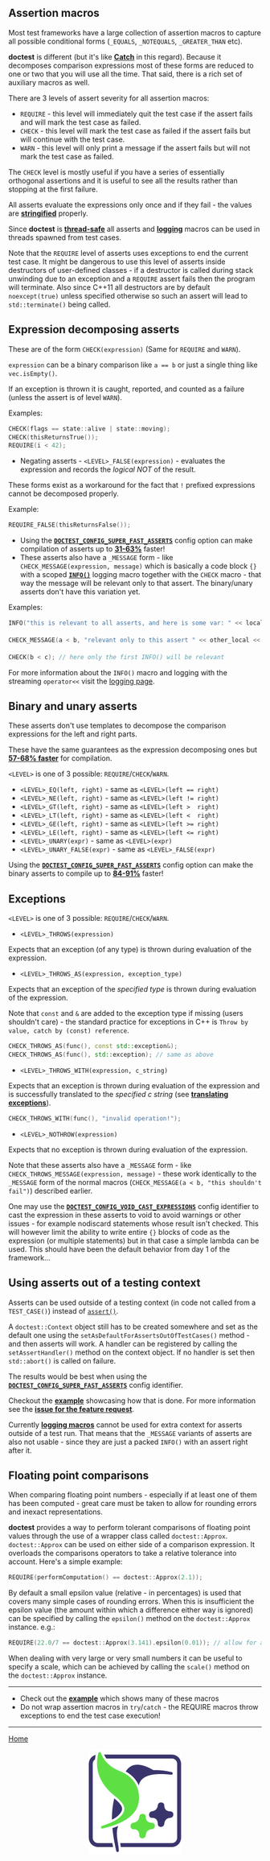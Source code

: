 ## Assertion macros

Most test frameworks have a large collection of assertion macros to capture all possible conditional forms (```_EQUALS```, ```_NOTEQUALS```, ```_GREATER_THAN``` etc).

**doctest** is different (but it's like [**Catch**](https://github.com/catchorg/Catch2) in this regard). Because it decomposes comparison expressions most of these forms are reduced to one or two that you will use all the time. That said, there is a rich set of auxiliary macros as well.

There are 3 levels of assert severity for all assertion macros:

- ```REQUIRE``` - this level will immediately quit the test case if the assert fails and will mark the test case as failed.
- ```CHECK``` - this level will mark the test case as failed if the assert fails but will continue with the test case.
- ```WARN``` - this level will only print a message if the assert fails but will not mark the test case as failed.

The ```CHECK``` level is mostly useful if you have a series of essentially orthogonal assertions and it is useful to see all the results rather than stopping at the first failure.

All asserts evaluate the expressions only once and if they fail - the values are [**stringified**](stringification.md) properly. 

Since **doctest** is [**thread-safe**](faq.md#is-doctest-thread-aware) all asserts and [**logging**](logging.md) macros can be used in threads spawned from test cases.

Note that the ```REQUIRE``` level of asserts uses exceptions to end the current test case. It might be dangerous to use this level of asserts inside destructors of user-defined classes - if a destructor is called during stack unwinding due to an exception and a ```REQUIRE``` assert fails then the program will terminate. Also since C++11 all destructors are by default ```noexcept(true)``` unless specified otherwise so such an assert will lead to ```std::terminate()``` being called.

## Expression decomposing asserts

These are of the form ```CHECK(expression)```  (Same for ```REQUIRE``` and ```WARN```).

```expression``` can be a binary comparison like ```a == b``` or just a single thing like ```vec.isEmpty()```.

If an exception is thrown it is caught, reported, and counted as a failure (unless the assert is of level ```WARN```).

Examples:

```c++
CHECK(flags == state::alive | state::moving);
CHECK(thisReturnsTrue());
REQUIRE(i < 42);
```

- Negating asserts - ```<LEVEL>_FALSE(expression)``` - evaluates the expression and records the _logical NOT_ of the result.

These forms exist as a workaround for the fact that ```!``` prefixed expressions cannot be decomposed properly.

Example:

```c++
REQUIRE_FALSE(thisReturnsFalse());
```

- Using the [**```DOCTEST_CONFIG_SUPER_FAST_ASSERTS```**](configuration.md#doctest_config_super_fast_asserts) config option can make compilation of asserts up to [**31-63%**](benchmarks.md#cost-of-an-assertion-macro) faster!
- These asserts also have a ```_MESSAGE``` form - like ```CHECK_MESSAGE(expression, message)``` which is basically a code block ```{}``` with a scoped [**```INFO()```**](logging.md#info) logging macro together with the ```CHECK``` macro - that way the message will be relevant only to that assert. The binary/unary asserts don't have this variation yet.

Examples:

```c++
INFO("this is relevant to all asserts, and here is some var: " << local);

CHECK_MESSAGE(a < b, "relevant only to this assert " << other_local << "more text!");

CHECK(b < c); // here only the first INFO() will be relevant
```

For more information about the ```INFO()``` macro and logging with the streaming ```operator<<``` visit the [logging page](logging.md).

## Binary and unary asserts

These asserts don't use templates to decompose the comparison expressions for the left and right parts.

These have the same guarantees as the expression decomposing ones but [**57-68% faster**](benchmarks.md#cost-of-an-assertion-macro) for compilation.

```<LEVEL>``` is one of 3 possible: ```REQUIRE```/```CHECK```/```WARN```.

- ```<LEVEL>_EQ(left, right)``` - same as ```<LEVEL>(left == right)```
- ```<LEVEL>_NE(left, right)``` - same as ```<LEVEL>(left != right)```
- ```<LEVEL>_GT(left, right)``` - same as ```<LEVEL>(left >  right)```
- ```<LEVEL>_LT(left, right)``` - same as ```<LEVEL>(left <  right)```
- ```<LEVEL>_GE(left, right)``` - same as ```<LEVEL>(left >= right)```
- ```<LEVEL>_LE(left, right)``` - same as ```<LEVEL>(left <= right)```
- ```<LEVEL>_UNARY(expr)``` - same as ```<LEVEL>(expr)```
- ```<LEVEL>_UNARY_FALSE(expr)``` - same as ```<LEVEL>_FALSE(expr)```

Using the [**```DOCTEST_CONFIG_SUPER_FAST_ASSERTS```**](configuration.md#doctest_config_super_fast_asserts) config option can make the binary asserts to compile up to [**84-91%**](benchmarks.md#cost-of-an-assertion-macro) faster!

## Exceptions

```<LEVEL>``` is one of 3 possible: ```REQUIRE```/```CHECK```/```WARN```.

- ```<LEVEL>_THROWS(expression)```

Expects that an exception (of any type) is thrown during evaluation of the expression.

- ```<LEVEL>_THROWS_AS(expression, exception_type)```

Expects that an exception of the _specified type_ is thrown during evaluation of the expression.

Note that ```const``` and ```&``` are added to the exception type if missing (users shouldn't care) - the standard practice for exceptions in C++ is ```Throw by value, catch by (const) reference```.

```c++
CHECK_THROWS_AS(func(), const std::exception&);
CHECK_THROWS_AS(func(), std::exception); // same as above
```

- ```<LEVEL>_THROWS_WITH(expression, c_string)```

Expects that an exception is thrown during evaluation of the expression and is successfully translated to the _specified c string_ (see [**translating exceptions**](stringification.md#translating-exceptions)).

```c++
CHECK_THROWS_WITH(func(), "invalid operation!");
```

- ```<LEVEL>_NOTHROW(expression)```

Expects that no exception is thrown during evaluation of the expression.

Note that these asserts also have a ```_MESSAGE``` form - like ```CHECK_THROWS_MESSAGE(expression, message)``` - these work identically to the ```_MESSAGE``` form of the normal macros (```CHECK_MESSAGE(a < b, "this shouldn't fail")```) described earlier.

One may use the [**```DOCTEST_CONFIG_VOID_CAST_EXPRESSIONS```**](configuration.md#doctest_config_void_cast_expressions) config identifier to cast the expression in these asserts to void to avoid warnings or other issues - for example nodiscard statements whose result isn't checked. This will however limit the ability to write entire ```{}``` blocks of code as the expression (or multiple statements) but in that case a simple lambda can be used. This should have been the default behavior from day 1 of the framework...

## Using asserts out of a testing context

Asserts can be used outside of a testing context (in code not called from a ```TEST_CASE()```) instead of [```assert()```](https://en.cppreference.com/w/cpp/error/assert).

A ```doctest::Context``` object still has to be created somewhere and set as the default one using the ```setAsDefaultForAssertsOutOfTestCases()``` method - and then asserts will work. A handler can be registered by calling the ```setAssertHandler()``` method on the context object. If no handler is set then ```std::abort()``` is called on failure.

The results would be best when using the [**```DOCTEST_CONFIG_SUPER_FAST_ASSERTS```**](configuration.md#doctest_config_super_fast_asserts) config identifier.

Checkout the [**example**](../../examples/all_features/asserts_used_outside_of_tests.cpp) showcasing how that is done. For more information see the [**issue for the feature request**](https://github.com/onqtam/doctest/issues/114).

Currently [**logging macros**](logging.md) cannot be used for extra context for asserts outside of a test run. That means that the ```_MESSAGE``` variants of asserts are also not usable - since they are just a packed ```INFO()``` with an assert right after it.

## Floating point comparisons

When comparing floating point numbers - especially if at least one of them has been computed - great care must be taken to allow for rounding errors and inexact representations.

**doctest** provides a way to perform tolerant comparisons of floating point values through the use of a wrapper class called ```doctest::Approx```. ```doctest::Approx``` can be used on either side of a comparison expression. It overloads the comparisons operators to take a relative tolerance into account. Here's a simple example:

```c++
REQUIRE(performComputation() == doctest::Approx(2.1));
```

By default a small epsilon value (relative - in percentages) is used that covers many simple cases of rounding errors. When this is insufficient the epsilon value (the amount within which a difference either way is ignored) can be specified by calling the ```epsilon()``` method on the ```doctest::Approx``` instance. e.g.:

```c++
REQUIRE(22.0/7 == doctest::Approx(3.141).epsilon(0.01)); // allow for a 1% error
```

When dealing with very large or very small numbers it can be useful to specify a scale, which can be achieved by calling the ```scale()``` method on the ```doctest::Approx``` instance.

--------

- Check out the [**example**](../../examples/all_features/assertion_macros.cpp) which shows many of these macros
- Do not wrap assertion macros in ```try```/```catch``` - the REQUIRE macros throw exceptions to end the test case execution!

---------------

[Home](readme.md#reference)

<p align="center"><img src="../../scripts/data/logo/icon_2.svg"></p>
